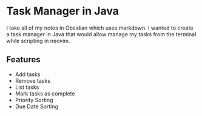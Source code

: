 # Task Manager in Java

I take all of my notes in Obsidian which uses markdown. I wanted to create a task manager in Java that would allow manage my tasks from the terminal while scripting in neovim.

## Features

- Add tasks
- Remove tasks
- List tasks
- Mark tasks as complete
- Priority Sorting
- Due Date Sorting
